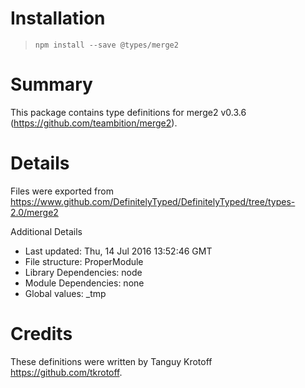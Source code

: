# Installation
> `npm install --save @types/merge2`

# Summary
This package contains type definitions for merge2 v0.3.6 (https://github.com/teambition/merge2).

# Details
Files were exported from https://www.github.com/DefinitelyTyped/DefinitelyTyped/tree/types-2.0/merge2

Additional Details
 * Last updated: Thu, 14 Jul 2016 13:52:46 GMT
 * File structure: ProperModule
 * Library Dependencies: node
 * Module Dependencies: none
 * Global values: _tmp

# Credits
These definitions were written by Tanguy Krotoff <https://github.com/tkrotoff>.
